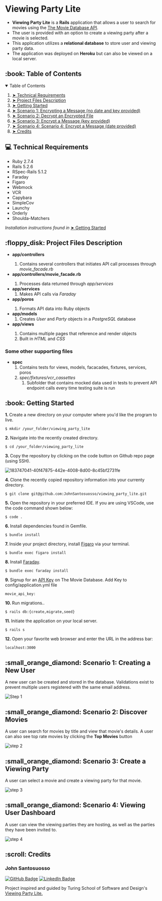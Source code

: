 # Viewing Party Lite

<ul>
<li><b>Viewing Party Lite</b> is a <b>Rails</b> application that allows a user to search for movies using the <a href="https://developers.themoviedb.org/3/getting-started/introduction"> The Movie Database API</a>.</li>

<li>The user is provided with an option to create a viewing party after a movie is selected.</li>

<li>This application utilizes a <b>relational database</b> to store user and viewing party data.</li>

<li>The application was deployed on <b>Heroku</b> but can also be viewed on a local server.</li></ul>

<!-- TABLE OF CONTENTS -->
<h2 id="table-of-contents"> :book: Table of Contents</h2>

<details open="open">
  <summary>Table of Contents</summary>
  <ol>
    <li><a href="#techical-requirements"> ➤ Technical Requirements</a></li>
    <li><a href="#project-files-description"> ➤ Project Files Description</a></li>
    <li><a href="#getting-started"> ➤ Getting Started</a></li>
    <li><a href="#scenario1"> ➤ Scenario 1: Encrypting a Message (no date and key provided) </a></li>
    <li><a href="#scenario2"> ➤ Scenario 2: Decrypt an Encrypted File </a></li>
    <li><a href="#scenario3"> ➤ Scenario 3: Encrypt a Message (key provided)  </a></li>
    <li><a href="#scenario4"> ➤ Scenario 4: Scenario 4: Encrypt a Message (date provided)</a></li>
    <li><a href="#credits"> ➤ Credits</a></li>
  </ol>
</details>

<!-- TECHNICAL REQUIREMENTS -->
<h2 id="techical-requirements"> 💻 Technical Requirements</h2>
<ul>
  <li>Ruby 2.7.4</li>
  <li>Rails 5.2.6</li>
  <li>RSpec-Rails 5.1.2</li>
  <li>Faraday</li>
  <li>Figaro</li>
  <li>Webmock</li>
  <li>VCR</li>
  <li>Capybara</li>
  <li>SimpleCov</li>
  <li>Launchy</li>
  <li>Orderly</li>
  <li>Shoulda-Matchers</li>
  </ul>
  <p><i>Installation instructions found in</i> <a href="#getting-started"> ➤ Getting Started</a></p>
   
<!-- PROJECT FILES DESCRIPTION -->
<h2 id="project-files-description"> :floppy_disk: Project Files Description</h2>

<ul>
  <li><b>app/controllers</li></b>
  <ol>
  <li>Contains several controllers that initiates API call processes through <i>movie_facade.rb</i></li></ol>
  <li><b>app/controllers/movie_facade.rb</b></li><ol>
  <li>Processes data returned through <i>app/services</i></li></ol>
   <li><b>app/services</b>
    <ol>
  <li>Makes API calls via <i>Faraday</i></li></ol>
  <li><b>app/poros</b></li><ol>
  <li>Formats API data into Ruby objects</li></ol>
  <li><b>app/models</b><ol>
  <li>Creates <i>User</i> and <i>Party</i> objects in a <i>PostgreSQL</i> database</li></ol>
  <li><b>app/views</b></li><ol>
  <li>Contains multiple pages that reference and render objects</li>
  <li>Built in <i>HTML</i> and <i>CSS</i></li></ol>
</ul>

<h3>Some other supporting files</h3>
<ul><li><b>spec</b><ol>
  <li>Contains tests for views, models, facacades, fixtures, services, poros</li>
  <li><i>spec/fixtures/vcr_cassettes</i><ol>
  <li>Subfolder that contains mocked data used in tests to prevent API endpoint calls every time testing suite is run</li></ol>
</ul>

<!-- GETTING STARTED -->
<h2 id="getting-started"> :book: Getting Started</h2>

<p><b>1. </b> Create a new directory on your computer where you'd like the program to live.</p>
<pre><code>$ mkdir /your_folder/viewing_party_lite</code></pre>

<p><b>2. </b> Navigate into the recently created directory.</p>
<pre><code>$ cd /your_folder/viewing_party_lite</code></pre>
<p><b>3. </b> Copy the repository by clicking on the code button on Github repo page (using SSH).</p>

![183747041-40f47875-442e-4008-8d00-8c45bf2731fe](https://user-images.githubusercontent.com/95776577/183752233-c9130b38-ce16-4b4c-aeb4-fdf0d0d4a137.png)

<p><b>4. </b> Clone the recently copied repository information into your currenty directory.</p>
<pre><code>$ git clone git@github.com:JohnSantosuosso/viewing_party_lite.git</code></pre>

<p><b>5. </b> Open the repository in your preferred IDE.  If you are using VSCode, use the code command shown below:</p>
<pre><code>$ code .</code></pre>

<p><b>6. </b> Install dependencies found in Gemfile</a>.</p>
<pre><code>$ bundle install</code></pre>

<p><b>7. </b> Inside your project directory, install <a href="https://github.com/laserlemon/figaro"> Figaro</a> via your terminal.</p>
<pre><code>$ bundle exec figaro install</code></pre>

<p><b>8. </b> Install <a href="https://lostisland.github.io/faraday/"> Faraday</a>.</p>
<pre><code>$ bundle exec faraday install</code></pre>

<p><b>9. </b> Signup for an <a href="https://developers.themoviedb.org/3/getting-started/introduction"> API Key</a> on The Movie Database</a>. Add Key to config/application.yml file</p>
<pre><code>movie_api_key: <your key></code></pre>

<p><b>10. </b> Run migrations.</a>.</p>
<pre><code>$ rails db:{create,migrate,seed}</code></pre>

<p><b>11. </b> Initiate the application on your local server</a>.</p>
<pre><code>$ rails s</code></pre>

<p><b>12. </b> Open your favorite web browser and enter the URL in the address bar:</p>
<pre><code>localhost:3000</code></pre>


<!-- SCENARIO1 -->
<h2 id="scenario1"> :small_orange_diamond: Scenario 1: Creating a New User</h2>
<p>A new user can be created and stored in the database.  Validations exist to prevent multiple users registered with the same email address.</p>

![Step 1](https://user-images.githubusercontent.com/95776577/188295779-f02b9033-b4d8-4640-b43f-a6eed7937c57.gif)

<!-- SCENARIO2 -->
<h2 id="scenario2"> :small_orange_diamond: Scenario 2: Discover Movies </h2>
<p>A user can search for movies by title and view that movie's details.  A user can also see top rate movies by clicking the <b>Top Movies</b> button</p>

![step 2](https://user-images.githubusercontent.com/95776577/188296031-01b7d35f-cf38-49e0-9bd4-8cc33aa1264b.gif)


<!-- SCENARIO3 -->
<h2 id="scenario3"> :small_orange_diamond: Scenario 3: Create a Viewing Party </h2>
<p>A user can select a movie and create a viewing party for that movie.</p>


![step 3](https://user-images.githubusercontent.com/95776577/188296382-4d1656c0-a27a-44c2-ba90-ff262ab24d21.gif)

<!-- SCENARIO4 -->
<h2 id="scenario4"> :small_orange_diamond: Scenario 4: Viewing User Dashboard </h2>
<p>A user can view the viewing parties they are hosting, as well as the parties they have been invited to.</p>

![step 4](https://user-images.githubusercontent.com/95776577/188296671-a1de8a83-b5a5-4099-853c-a167471fa152.gif)


<!-- CREDITS -->
<h2 id="credits"> :scroll: Credits</h2>
<h3>John Santosuosso</h3>

[![GitHub Badge](https://img.shields.io/badge/GitHub-100000?style=for-the-badge&logo=github&logoColor=white)](https://github.com/johnsantosuosso)
[![LinkedIn Badge](https://img.shields.io/badge/LinkedIn-0077B5?style=for-the-badge&logo=linkedin&logoColor=white)](https://www.linkedin.com/in/john-santosuosso)

<p>Project inspired and guided by Turing School of Software and Design's <a href="https://developers.themoviedb.org/3/getting-started/introduction"> Viewing Party Lite.</a></p>

